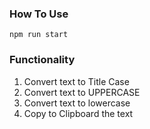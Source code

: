 ### How To Use

```
npm run start
```

### Functionality

1. Convert text to Title Case
1. Convert text to UPPERCASE
1. Convert text to lowercase
1. Copy to Clipboard the text